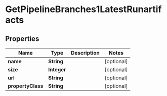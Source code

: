
# GetPipelineBranches1LatestRunartifacts

## Properties
Name | Type | Description | Notes
------------ | ------------- | ------------- | -------------
**name** | **String** |  |  [optional]
**size** | **Integer** |  |  [optional]
**url** | **String** |  |  [optional]
**propertyClass** | **String** |  |  [optional]



